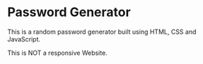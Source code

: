 # Password Generator

This is a random password generator built using HTML, CSS and JavaScript.

This is NOT a responsive Website.
